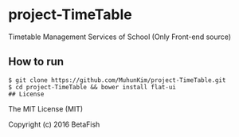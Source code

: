# project-TimeTable
Timetable Management Services of School (Only Front-end source)

## How to run
```console
$ git clone https://github.com/MuhunKim/project-TimeTable.git
$ cd project-TimeTable && bower install flat-ui
## License
```
The MIT License (MIT)

Copyright (c) 2016 BetaFish
```
